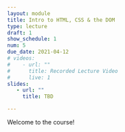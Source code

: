 ```yaml
---
layout: module
title: Intro to HTML, CSS & the DOM
type: lecture
draft: 1
show_schedule: 1
num: 5
due_date: 2021-04-12
# videos: 
#    - url: ""
#      title: Recorded Lecture Video
#      live: 1
slides:
   - url: ""
     title: TBD

---
```


Welcome to the course!